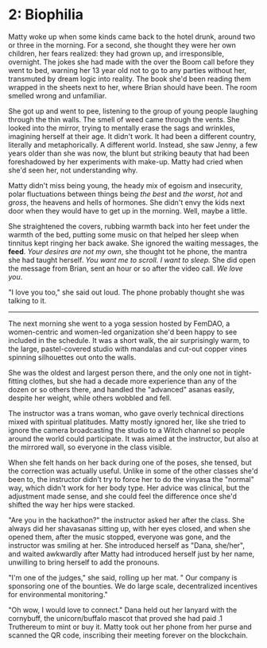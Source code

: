# 2: Biophilia

Matty woke up when some kinds came back to the hotel drunk, around two or three in the morning. For a second, she thought they were her own children, her fears realized: they had grown up, and irresponsible, overnight. The jokes she had made with the over the Boom call before they went to bed, warning her 13 year old not to go to any parties without her, transmuted by dream logic into reality. The book she'd been reading them wrapped in the sheets next to her, where Brian should have been. The room smelled wrong and unfamiliar.

She got up and went to pee, listening to the group of young people laughing through the thin walls. The smell of weed came through the vents. She looked into the mirror, trying to mentally erase the sags and wrinkles, imagining herself at their age. It didn't work. It had been a different country, literally and metaphorically. A different world. Instead, she saw Jenny, a few years older than she was now, the blunt but striking beauty that had been foreshadowed by her experiments with make-up. Matty had cried when she'd seen her, not understanding why.

Matty didn't miss being young, the heady mix of egoism and insecurity, polar fluctuations between things being *the best* and *the worst*, *hot* and *gross*, the heavens and hells of hormones. She didn't envy the kids next door when they would have to get up in the morning. Well, maybe a little.

She straightened the covers, rubbing warmth back into her feet under the warmth of the bed, putting some music on that helped her sleep when tinnitus kept ringing her back awake. She ignored the waiting messages, the **feed**. *Your desires are not my own*, she thought tot he phone, the mantra she had taught herself. *You want me to scroll. I want to sleep.* She did open the message from Brian, sent an hour or so after the video call. *We love you*.

"I love you too," she said out loud. The phone probably thought she was talking to it.
___
The next morning she went to a yoga session hosted by FemDAO, a women-centric and women-led organization she'd been happy to see included in the schedule. It was a short walk, the air surprisingly warm, to the large, pastel-covered studio with mandalas and cut-out copper vines spinning silhouettes out onto the walls.

She was the oldest and largest person there, and the only one not in tight-fitting clothes, but she had a decade more experience than any of the dozen or so others there, and handled the "advanced" asanas easily, despite her weight, while others wobbled and fell.

The instructor was a trans woman, who gave overly technical directions mixed with spiritual platitudes. Matty mostly ignored her, like she tried to ignore the camera broadcasting the studio to a Witch channel so people around the world could participate. It was aimed at the instructor, but also at the mirrored wall, so everyone in the class visible.

When she felt hands on her back during one of the poses, she tensed, but the correction was actually useful. Unlike in some of the other classes she'd been to, the instructor didn't try to force her to do the vinyasa the "normal" way, which didn't work for her body type. Her advice was clinical, but the adjustment made sense, and she could feel the difference once she'd shifted the way her hips were stacked.

"Are you in the hackathon?" the instructor asked her after the class. She always did her shavasanas sitting up, with her eyes closed, and when she opened them, after the music stopped, everyone was gone, and the instructor was smiling at her. She introduced herself as "Dana, she/her", and waited awkwardly after Matty had introduced herself just by her name, unwilling to bring herself to add the pronouns.

"I'm one of the judges," she said, rolling up her mat. " Our company is sponsoring one of the bounties. We do large scale, decentralized incentives for environmental monitoring."

"Oh wow, I would love to connect." Dana held out her lanyard with the cornybuff, the unicorn/buffalo mascot that proved she had paid .1 Truthereum to mint or buy it. Matty took out her phone from her purse and scanned the QR code, inscribing their meeting forever on the blockchain.
